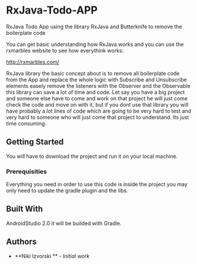 # RxJava-Todo-APP
RxJava Todo App using the library RxJava and Butterknife to remove the boilerplate code

You can get basic understanding how RxJava works and you can use the rxmarbles website to see how everythink works:

http://rxmarbles.com/

RxJava library the basic concept about is to remove all boilerplate code from the App and replace the whole logic with Subscribe and Unsubscribe elements easely remove the listeners with the Observer and the Observable this library can save a lot of time and code. Let say you have a big project and someone else have to come and work on that project he will just come check the code and move on with it, but if you dont use that library you will have probably a lot lines of code which are going to be very hard to test and very hard to someone who will just come that project to understand. Its just time consuming.

## Getting Started

You will have to download the project and run it on your local machine.

### Prerequisities

Everything you need in order to use this code is inside the project you may only need to update the gradle plugin and the libs.

## Built With

AndroidStudio 2.0 it will be builded with Gradle.

## Authors

* **Niki Izvorski ** - *Initial work*
